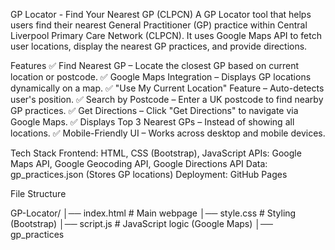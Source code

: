 GP Locator - Find Your Nearest GP (CLPCN)
A GP Locator tool that helps users find their nearest General Practitioner (GP) practice within Central Liverpool Primary Care Network (CLPCN). It uses Google Maps API to fetch user locations, display the nearest GP practices, and provide directions.


Features
✅ Find Nearest GP – Locate the closest GP based on current location or postcode.
✅ Google Maps Integration – Displays GP locations dynamically on a map.
✅ "Use My Current Location" Feature – Auto-detects user's position.
✅ Search by Postcode – Enter a UK postcode to find nearby GP practices.
✅ Get Directions – Click "Get Directions" to navigate via Google Maps.
✅ Displays Top 3 Nearest GPs – Instead of showing all locations.
✅ Mobile-Friendly UI – Works across desktop and mobile devices.

Tech Stack
Frontend: HTML, CSS (Bootstrap), JavaScript
APIs: Google Maps API, Google Geocoding API, Google Directions API
Data: gp_practices.json (Stores GP locations)
Deployment: GitHub Pages

File Structure

GP-Locator/
│── index.html            # Main webpage
│── style.css             # Styling (Bootstrap)
│── script.js             # JavaScript logic (Google Maps)
│── gp_practices
